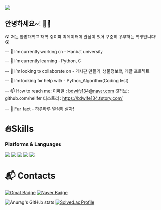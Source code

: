 <img src="https://capsule-render.vercel.app/api?type=waving&color=timeGradient&height=200&section=header&text=Hello!%20I'm%20jeong%20ju&fontColor=timeGradient&fontSize=50&fontAlign=50" />

## 안녕하세요~! 👋👋



😲 저는 한밭대학교 재학 중이며 빅데이터에 관심이 있어 꾸준히 공부하는 학생입니다! 😲
 
-- 👻 I’m currently working on - Hanbat university

-- 💙 I’m currently learning - Python, C
  
-- 🍁 I’m looking to collaborate on - 게시판 만들기, 생물정보학, 케글 프로젝트

-- 🤔 I’m looking for help with - Python_Algorithm(Coding test)
  
-- 📫 How to reach me: 이메일  :  bdwife134@naver.com 깃허브  :  github.com/hellfer  티스토리  : https://bdwife134.tistory.com/
  
-- 👀 Fun fact - 하루하루 열심히 살자!



# 🔥Skills
### Platforms & Languages
 <img src="https://img.shields.io/badge/Python-3776AB?style=squre&logo=python&logoColor=white"/> <img src="https://img.shields.io/badge/C-A8B9CC?style=squre&logo=c&logoColor=white"/> <img src="https://img.shields.io/badge/github-181717?style=squre&logo=github&logoColor=white"> <img src="https://img.shields.io/badge/django-092E20?style=square&logo=django&logoColor=white"/> <img src="https://img.shields.io/badge/PyCharm-000000?style=square&logo=PyCharm&logoColor=white"/>
# :mailbox_with_mail: Contacts
[![Gmail Badge](https://img.shields.io/badge/Gmail-d14836?style=flat-square&logo=Gmail&logoColor=white&link=mailto:ljsmn123@gmail.com)](mailto:ljsmn123@gmail.com)
[![Naver Badge](https://img.shields.io/badge/Naver-03C75A?style=flat-square&logo=Naver&logoColor=white&link=mailto:bdwife134@naver.com)](mailto:bdwife134@naver.com)


![Anurag's GitHub stats](https://github-readme-stats.vercel.app/api?username=hellfer&show_icons=true&theme=radical) [![Solved.ac Profile](http://mazassumnida.wtf/api/generate_badge?boj=bdwife)](https://solved.ac/bdwife)<br/>
